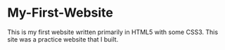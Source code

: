 # My-First-Website
This is my first website written primarily in HTML5 with some CSS3. This site was a practice website that I built. 
